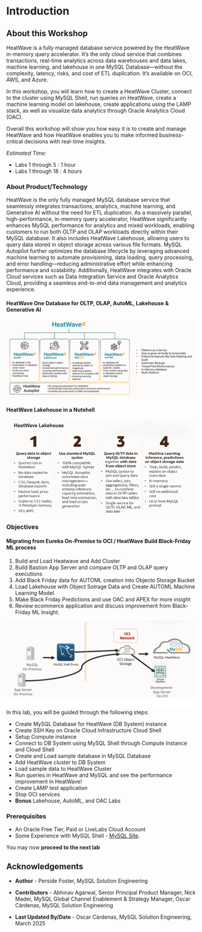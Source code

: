 # Introduction

## About this Workshop

 HeatWave is a fully managed database service powered by the HeatWave in-memory query accelerator. It’s the only cloud service that combines transactions, real-time analytics across data warehouses and data lakes, machine learning, and lakehouse in one MySQL Database—without the complexity, latency, risks, and cost of ETL duplication. It’s available on OCI, AWS, and Azure.

In this workshop, you will learn how to create a HeatWave Cluster, connect to the cluster using MySQL Shell, run queries on HeatWave, create a machine learning model on lakehouse, create applications using the LAMP stack, as well as visualize data analytics through Oracle Analytics Cloud (OAC).

Overall this workshop will show you how easy it is to create and manage HeatWave and how HeatWave enables you to make informed business-critical decisions with real-time insights.

_Estimated Time:_ 
  
- Labs 1 through 5  : 1 hour
- Labs 1 through 18 : 4 hours

### About Product/Technology

 HeatWave is the only fully managed MySQL database service that seamlessly integrates transactions, analytics, machine learning, and Generative AI without the need for ETL duplication. As a massively parallel, high-performance, in-memory query accelerator, HeatWave significantly enhances MySQL performance for analytics and mixed workloads, enabling customers to run both OLTP and OLAP workloads directly within their MySQL database. It also includes HeatWave Lakehouse, allowing users to query data stored in object storage across various file formats. MySQL Autopilot further optimizes the database lifecycle by leveraging advanced machine learning to automate provisioning, data loading, query processing, and error handling—reducing administrative effort while enhancing performance and scalability. Additionally, HeatWave integrates with Oracle Cloud services such as Data Integration Service and Oracle Analytics Cloud, providing a seamless end-to-end data management and analytics experience.

#### HeatWave One Database for OLTP, OLAP, AutoML, Lakehouse & Generative AI

  ![lakehouse diagram](./images/HeatWave-diagram-intro1.png "HeatWave Lakehouse")

#### HeatWave Lakehouse in a Nutshell

  ![Lakehouse in a Nutshell](./images/mysql-heatwave-intro-nutshell.png "Lakehouse in a Nutshell")


### Objectives

#### Migrating from Eureka On-Premise to OCI / HeatWave Build Black-Friday ML process

1. Build and Load Heatwave and Add Cluster
2. Build Bastion App Server and compare OLTP and OLAP query executions
3. Add Black Friday data for AUTOML creation into Objecto Storage Bucket
4. Load Lakehouse with Object Sotrage Data and Create AUTOML Machine Learning Model
5. Make Black Friday Predictions and use OAC and APEX for more insight
6. Review ecommerce application and discuss improvement from Black-Friday ML Insight.

![lakehouse diagram](./images/mysql-heatwave-intro-3.png "MySQL HeatWave Lakehouse")
In this lab, you will be guided through the following steps:

- Create MySQL Database for HeatWave (DB System) instance
- Create SSH Key on Oracle Cloud Infrastructure Cloud Shell
- Setup Compute instance
- Connect to DB System using MySQL Shell through Compute Instance and Cloud Shell
- Create and Load sample database in MySQL Database
- Add HeatWave cluster to DB System
- Load sample data to HeatWave Cluster
- Run queries in HeatWave and MySQL and see the performance improvement in HeatWave!
- Create LAMP test application
- Stop OCI services
- **Bonus** Lakehouse, AutoML, and OAC Labs


### Prerequisites

- An Oracle Free Tier, Paid or LiveLabs Cloud Account
- Some Experience with MySQL Shell - [MySQL Site](https://dev.MySQL.com/doc/MySQL-shell/8.0/en/).

You may now **proceed to the next lab**

## Acknowledgements

- **Author** - Perside Foster, MySQL Solution Engineering

- **Contributors** - Abhinav Agarwal, Senior Principal Product Manager, Nick Mader, MySQL Global Channel Enablement & Strategy Manager, Oscar Cárdenas, MySQL Solution Engineering
- **Last Updated By/Date** - Oscar Cárdenas, MySQL Solution Engineering, March 2025


[def]: videohub:VideoID